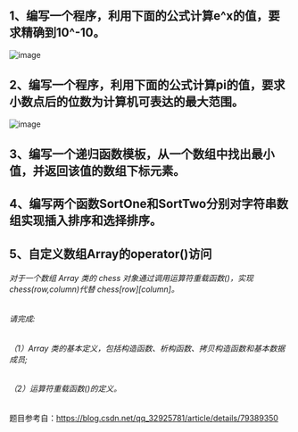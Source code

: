 ## 1、编写一个程序，利用下面的公式计算e^x的值，要求精确到10^-10。

 ![image](https://raw.githubusercontent.com/southernEast/SEU_553/master/2011/images/1.gif)
## 2、编写一个程序，利用下面的公式计算pi的值，要求小数点后的位数为计算机可表达的最大范围。

![image](https://raw.githubusercontent.com/southernEast/SEU_553/master/2011/images/2.gif)
## 3、编写一个递归函数模板，从一个数组中找出最小值，并返回该值的数组下标元素。
## 4、编写两个函数SortOne和SortTwo分别对字符串数组实现插入排序和选择排序。
## 5、自定义数组Array的operator()访问
###### 对于一个数组 Array 类的 chess 对象通过调用运算符重载函数()，实现 chess(row,column)代替 chess[row][column]。
###### 请完成:
###### （1）Array 类的基本定义，包括构造函数、析构函数、拷贝构造函数和基本数据成员;
###### （2）运算符重载函数()的定义。

题目参考自：https://blog.csdn.net/qq_32925781/article/details/79389350